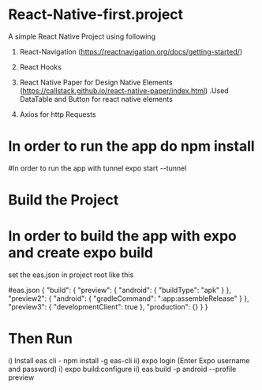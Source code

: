 # React-Native-first.project

A simple React Native Project using following

1. React-Navigation (https://reactnavigation.org/docs/getting-started/)

2. React Hooks

3. React Native Paper for Design Native Elements (https://callstack.github.io/react-native-paper/index.html) .Used DataTable and Button for react native elements

4. Axios for http Requests

# In order to run the app do npm install

#In order to run the app with tunnel expo start --tunnel


# Build the Project
# In order to build the app with expo and create expo build
  set the eas.json in project root like this
  
  #eas.json
  {
    "build": {
      "preview": {
        "android": {
          "buildType": "apk"
        }
      },
      "preview2": {
        "android": {
          "gradleCommand": ":app:assembleRelease"
        }
      },
      "preview3": {
        "developmentClient": true
      },
      "production": {}
    }
  }
  
 # Then Run
  i) Install eas cli - npm install -g eas-cli
  ii) expo login (Enter Expo username and password)
  i)  expo build:configure
  ii) eas build -p android --profile preview

